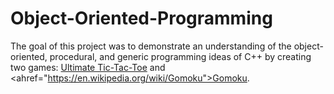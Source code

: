 # Object-Oriented-Programming

The goal of this project was to demonstrate an understanding of the object-oriented, procedural, and generic programming ideas of C++ by creating two games: <a href="https://en.wikipedia.org/wiki/Ultimate_tic-tac-toe">Ultimate Tic-Tac-Toe</a> and <ahref="https://en.wikipedia.org/wiki/Gomoku">Gomoku</a>. 

